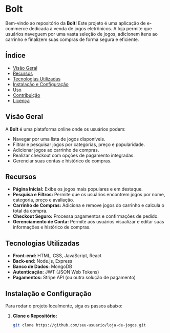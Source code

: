 # Bolt

Bem-vindo ao repositório da **Bolt**! Este projeto é uma aplicação de e-commerce dedicada à venda de jogos eletrônicos. A loja permite que usuários naveguem por uma vasta seleção de jogos, adicionem itens ao carrinho e finalizem suas compras de forma segura e eficiente.

## Índice

- [Visão Geral](#visão-geral)
- [Recursos](#recursos)
- [Tecnologias Utilizadas](#tecnologias-utilizadas)
- [Instalação e Configuração](#instalação-e-configuração)
- [Uso](#uso)
- [Contribuição](#contribuição)
- [Licença](#licença)

## Visão Geral

A **Bolt** é uma plataforma online onde os usuários podem:

- Navegar por uma lista de jogos disponíveis.
- Filtrar e pesquisar jogos por categorias, preço e popularidade.
- Adicionar jogos ao carrinho de compras.
- Realizar checkout com opções de pagamento integradas.
- Gerenciar suas contas e histórico de compras.

## Recursos

- **Página Inicial:** Exibe os jogos mais populares e em destaque.
- **Pesquisa e Filtros:** Permite que os usuários encontrem jogos por nome, categoria, preço e avaliação.
- **Carrinho de Compras:** Adiciona e remove jogos do carrinho e calcula o total da compra.
- **Checkout Seguro:** Processa pagamentos e confirmações de pedido.
- **Gerenciamento de Conta:** Permite aos usuários visualizar e editar suas informações e histórico de compras.

## Tecnologias Utilizadas

- **Front-end:** HTML, CSS, JavaScript, React
- **Back-end:** Node.js, Express
- **Banco de Dados:** MongoDB
- **Autenticação:** JWT (JSON Web Tokens)
- **Pagamentos:** Stripe API (ou outra solução de pagamento)

## Instalação e Configuração

Para rodar o projeto localmente, siga os passos abaixo:

1. **Clone o Repositório:**

   ```bash
   git clone https://github.com/seu-usuario/loja-de-jogos.git
